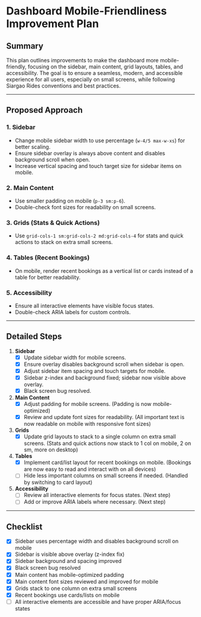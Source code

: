 # Dashboard Mobile-Friendliness Improvement Plan

## Summary

This plan outlines improvements to make the dashboard more mobile-friendly, focusing on the sidebar, main content, grid layouts, tables, and accessibility. The goal is to ensure a seamless, modern, and accessible experience for all users, especially on small screens, while following Siargao Rides conventions and best practices.

---

## Proposed Approach

### 1. Sidebar
- Change mobile sidebar width to use percentage (`w-4/5 max-w-xs`) for better scaling.
- Ensure sidebar overlay is always above content and disables background scroll when open.
- Increase vertical spacing and touch target size for sidebar items on mobile.

### 2. Main Content
- Use smaller padding on mobile (`p-3 sm:p-6`).
- Double-check font sizes for readability on small screens.

### 3. Grids (Stats & Quick Actions)
- Use `grid-cols-1 sm:grid-cols-2 md:grid-cols-4` for stats and quick actions to stack on extra small screens.

### 4. Tables (Recent Bookings)
- On mobile, render recent bookings as a vertical list or cards instead of a table for better readability.

### 5. Accessibility
- Ensure all interactive elements have visible focus states.
- Double-check ARIA labels for custom controls.

---

## Detailed Steps

1. **Sidebar**
   - [x] Update sidebar width for mobile screens.
   - [x] Ensure overlay disables background scroll when sidebar is open.
   - [x] Adjust sidebar item spacing and touch targets for mobile.
   - [x] Sidebar z-index and background fixed; sidebar now visible above overlay.
   - [x] Black screen bug resolved.

2. **Main Content**
   - [x] Adjust padding for mobile screens. (Padding is now mobile-optimized)
   - [x] Review and update font sizes for readability. (All important text is now readable on mobile with responsive font sizes)

3. **Grids**
   - [x] Update grid layouts to stack to a single column on extra small screens. (Stats and quick actions now stack to 1 col on mobile, 2 on sm, more on desktop)

4. **Tables**
   - [x] Implement card/list layout for recent bookings on mobile. (Bookings are now easy to read and interact with on all devices)
   - [ ] Hide less important columns on small screens if needed. (Handled by switching to card layout)

5. **Accessibility**
   - [ ] Review all interactive elements for focus states. (Next step)
   - [ ] Add or improve ARIA labels where necessary. (Next step)

---

## Checklist

- [x] Sidebar uses percentage width and disables background scroll on mobile
- [x] Sidebar is visible above overlay (z-index fix)
- [x] Sidebar background and spacing improved
- [x] Black screen bug resolved
- [x] Main content has mobile-optimized padding
- [x] Main content font sizes reviewed and improved for mobile
- [x] Grids stack to one column on extra small screens
- [x] Recent bookings use cards/lists on mobile
- [ ] All interactive elements are accessible and have proper ARIA/focus states 